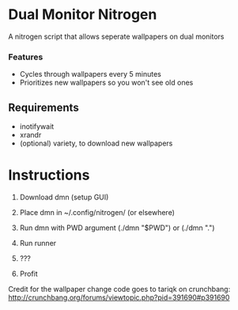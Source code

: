 # Dual Monitor Nitrogen
A nitrogen script that allows seperate wallpapers on dual monitors

### Features
- Cycles through wallpapers every 5 minutes
- Prioritizes new wallpapers so you won't see old ones

## Requirements
- inotifywait
- xrandr
- (optional) variety, to download new wallpapers

# Instructions
1) Download dmn (setup GUI)

2) Place dmn in ~/.config/nitrogen/ (or elsewhere)

3) Run dmn with PWD argument (./dmn "$PWD") or (./dmn ".")

4) Run runner

5) ???

6) Profit

Credit for the wallpaper change code goes to tariqk on crunchbang:
http://crunchbang.org/forums/viewtopic.php?pid=391690#p391690
